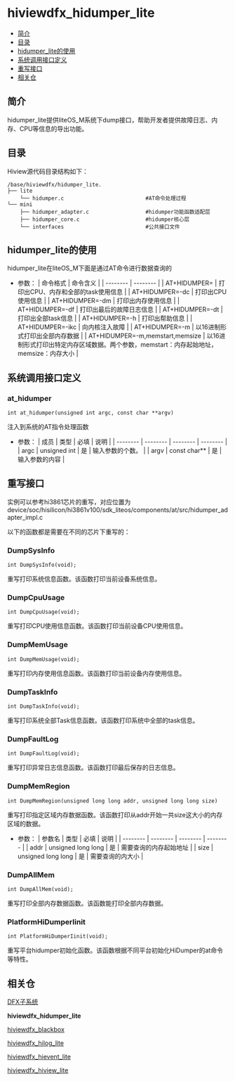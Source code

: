 # hiviewdfx_hidumper_lite

-   [简介](#简介)
-   [目录](#目录)
-   [hidumper_lite的使用](#hidumper_lite的使用)
-   [系统调用接口定义](#系统调用接口定义)
-   [重写接口](#重写接口)
-   [相关仓](#相关仓)

## 简介

hidumper_lite提供liteOS_M系统下dump接口，帮助开发者提供故障日志、内存、CPU等信息的导出功能。

## 目录

Hiview源代码目录结构如下：

```
/base/hiviewdfx/hidumper_lite.
├── lite
    └── hidumper.c                          #AT命令处理过程
└── mini
    ├── hidumper_adapter.c                  #hidumper功能函数适配层
    ├── hidumper_core.c                     #hidumper核心层
    └── interfaces                          #公共接口文件

```

## hidumper_lite的使用

hidumper_lite在liteOS_M下面是通过AT命令进行数据查询的

- 参数：
  | 命令格式 | 命令含义 |
  | -------- | -------- |
  | AT+HIDUMPER= | 打印出CPU、内存和全部的task使用信息 |
  | AT+HIDUMPER=-dc | 打印出CPU使用信息 |
  | AT+HIDUMPER=-dm | 打印出内存使用信息 |
  | AT+HIDUMPER=-df | 打印出最后的故障日志信息 |
  | AT+HIDUMPER=-dt | 打印出全部task信息 |
  | AT+HIDUMPER=-h | 打印出帮助信息 |
  | AT+HIDUMPER=-ikc | 向内核注入故障 |
  | AT+HIDUMPER=-m | 以16进制形式打印出全部内存数据 |
  | AT+HIDUMPER=-m,memstart,memsize | 以16进制形式打印出特定内存区域数据。两个参数，memstart：内存起始地址，memsize：内存大小 |

## 系统调用接口定义

### at_hidumper

```
int at_hidumper(unsigned int argc, const char **argv)
```

注入到系统的AT指令处理函数

- 参数：
  | 成员 | 类型 | 必填 | 说明 |
  | -------- | -------- | -------- | -------- |
  | argc | unsigned int | 是 | 输入参数的个数。 |
  | argv | const char** | 是 | 输入参数的内容 |


## 重写接口

实例可以参考hi3861芯片的重写，对应位置为device/soc/hisilicon/hi3861v100/sdk_liteos/components/at/src/hidumper_adapter_impl.c

以下的函数都是需要在不同的芯片下重写的：

### DumpSysInfo

```
int DumpSysInfo(void);
```

重写打印系统信息函数。该函数打印当前设备系统信息。

### DumpCpuUsage

```
int DumpCpuUsage(void);
```

重写打印CPU使用信息函数。该函数打印当前设备CPU使用信息。

### DumpMemUsage

```
int DumpMemUsage(void);
```

重写打印内存使用信息函数。该函数打印当前设备内存使用信息。

### DumpTaskInfo

```
int DumpTaskInfo(void);
```

重写打印系统全部Task信息函数。该函数打印系统中全部的task信息。

### DumpFaultLog

```
int DumpFaultLog(void);
```

重写打印异常日志信息函数。该函数打印最后保存的日志信息。

### DumpMemRegion

```
int DumpMemRegion(unsigned long long addr, unsigned long long size)
```

重写打印指定区域内存数据函数。该函数打印从addr开始一共size这大小的内存区域的数据。

- 参数：
  | 参数名 | 类型 | 必填 | 说明 |
  | -------- | -------- | -------- | -------- |
  | addr | unsigned long long | 是 | 需要查询的内存起始地址 |
  | size | unsigned long long | 是 | 需要查询的内大小 |

### DumpAllMem

```
int DumpAllMem(void); 
```

重写打印全部内存数据函数。该函数能打印全部内存数据。

### PlatformHiDumperIinit

```
int PlatformHiDumperIinit(void); 
```

重写平台hidumper初始化函数。该函数根据不同平台初始化HiDumper的at命令等特性。

## 相关仓

[DFX子系统](https://gitee.com/openharmony/docs/blob/master/zh-cn/readme/DFX%E5%AD%90%E7%B3%BB%E7%BB%9F.md)

**hiviewdfx\_hidumper\_lite**

[hiviewdfx\_blackbox](https://gitee.com/openharmony/hiviewdfx_blackbox/blob/master/README_zh.md)

[hiviewdfx\_hilog\_lite](https://gitee.com/openharmony/hiviewdfx_hilog_lite/blob/master/README_zh.md)

[hiviewdfx\_hievent\_lite](https://gitee.com/openharmony/hiviewdfx_hievent_lite/blob/master/README_zh.md)

[hiviewdfx\_hiview\_lite](https://gitee.com/openharmony/hiviewdfx_hiview_lite/blob/master/README_zh.md)
